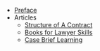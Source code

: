 - [Preface](preface.md)
- Articles
    * [Structure of A Contract](StructureContract.md)
    * [Books for Lawyer Skills](LSkills.md)
    * [Case Brief Learning](CaseBrief.md)